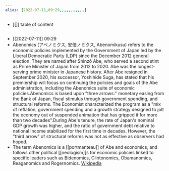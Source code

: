 ```yaml
---
alias: [2022-07-11,09:29,,,,,,,,,,,]
---
```

- [[]]
table of content
```toc
```

- [[2022-07-11]] 09:29
- Abenomics (アベノミクス, 安倍ノミクス, Abenomikusu) refers to the economic policies implemented by the Government of Japan led by the Liberal Democratic Party (LDP) since the December 2012 general election. They are named after Shinzō Abe, who served a second stint as Prime Minister of Japan from 2012 to 2020. Abe was the longest-serving prime minister in Japanese history. After Abe resigned in September 2020, his successor, Yoshihide Suga, has stated that his premiership will focus on continuing the policies and goals of the Abe administration, including the Abenomics suite of economic policies.Abenomics is based upon "three arrows:" monetary easing from the Bank of Japan, fiscal stimulus through government spending, and structural reforms. The Economist characterized the program as a "mix of reflation, government spending and a growth strategy designed to jolt the economy out of suspended animation that has gripped it for more than two decades".During Abe's tenure, the rate of Japan's nominal GDP growth was higher, and the ratio of government debt relative to national income stabilized for the first time in decades. However, the "third arrow" of structural reforms was not as effective as observers had hoped.
- The term Abenomics is a [[portmanteau]] of Abe and economics, and follows other political [[neologism]]s for economic policies linked to specific leaders such as Bidenomics, Clintonomics, Obamanomics, Reaganomics and Rogernomics.
[Wikipedia](https://en.wikipedia.org/wiki/Abenomics)